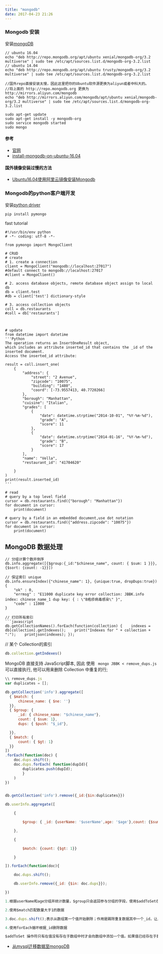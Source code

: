```yaml
---
title: "mongodb"
date: 2017-04-23 21:26
---
```


### Mongodb 安装
安装[mongoDB](https://docs.mongodb.com/manual/installation/)
```
// ubuntu 16.04
echo "deb http://repo.mongodb.org/apt/ubuntu xenial/mongodb-org/3.2 multiverse" | sudo tee /etc/apt/sources.list.d/mongodb-org-3.2.list
// ubuntu 14.04
echo "deb http://repo.mongodb.org/apt/ubuntu trusty/mongodb-org/3.2 multiverse" | sudo tee /etc/apt/sources.list.d/mongodb-org-3.2.list

//国外repo直接安装太慢，因此这里把你的Ubuntu软件源更换为aliyun或者中科大的。
//将上面的 http://repo.mongodb.org 更换为 http://mirrors.aliyun.com/mongodb
echo "deb http://mirrors.aliyun.com/mongodb/apt/ubuntu xenial/mongodb-org/3.2 multiverse" | sudo tee /etc/apt/sources.list.d/mongodb-org-3.2.list

sudo apt-get update
sudo apt-get install -y mongodb-org
sudo service mongodb started
sudo mongo

```

#### 参考
 - [官网](https://docs.mongodb.com/manual/installation/)
 - [install-mongodb-on-ubuntu-16.04](https://www.howtoforge.com/tutorial/install-mongodb-on-ubuntu-16.04/)

#### 国外镜像安装过慢的方法
 - [Ubuntu16.04使用阿里云镜像安装Mongodb](http://www.linuxdiyf.com/linux/26151.html)

### Mongodb的python客户端开发
安装[python driver](https://docs.mongodb.com/getting-started/python/client/)
```
pip install pymongo
```
fast tutorial
```
#!/usr/bin/env python
# -*- coding: utf-8 -*-

from pymongo import MongoClient

# CRUD
# create
# 1. create a connection
client = MongoClient("mongodb://localhost:27017")
#default connect to mongodb://localhost:27017
#client = MongoClient()

# 2. access database objects, remote database object assign to local db
db = client.test
#db = client['test'] dictionary-style

# 3. access collection objects
coll = db.restaurants
#coll = db['restaurants']



# update
from datetime import datetime
'''Python
The operation returns an InsertOneResult object, 
which includes an attribute inserted_id that contains the _id of the inserted document. 
Access the inserted_id attribute:

result = coll.insert_one(
    {
        "address": {
            "street": "2 Avenue",
            "zipcode": "10075",
            "building": "1480",
            "coord": [-73.9557413, 40.7720266]
        },
        "borough": "Manhattan",
        "cuisine": "Italian",
        "grades": [
            {
                "date": datetime.strptime("2014-10-01", "%Y-%m-%d"),
                "grade": "A",
                "score": 11
            },
            {
                "date": datetime.strptime("2014-01-16", "%Y-%m-%d"),
                "grade": "B",
                "score": 17
            }
        ],
        "name": "Vella",
        "restaurant_id": "41704620"

    }
)
print(result.inserted_id)
'''

# read
# query by a top level field
cursor = db.restaurants.find({"borough": "Manhattan"})
for document in cursor:
    print(document)

# query by a field in an embedded document,use dot notation
cursor = db.restaurants.find({"address.zipcode": "10075"})
for document in cursor:
    print(document)
```

## MongoDB 数据处理
```
// 分组计算个数并倒序
db.info.aggregate([{$group:{_id:"$chinese_name", count: { $sum: 1 }}},{$sort: {count: -1}}])

// 保证索引 unique 
db.info.ensureIndex({"chinese_name": 1}, {unique:true, dropDups:true})
{
	"ok" : 0,
	"errmsg" : "E11000 duplicate key error collection: JBBK.info index: chinese_name_1 dup key: { : \"B疱疹病毒感染\" }",
	"code" : 11000
}

// 打印所有索引
```javascript
db.getCollectionNames().forEach(function(collection) {    indexes = db[collection].getIndexes();    print("Indexes for " + collection + ":");    printjson(indexes); });
```

// 某个 Collection的索引
```javascript
db.collection.getIndexes()
```
MongoDB 直接支持 JavaScript脚本, 因此 使用 ` mongo JBBK < remove_dups.js` 可以直接执行, 他可以用来删除 Collection 中重复的行;

```javascript
\\ remove_dups.js
var duplicates = [];

db.getCollection('info').aggregate([  
  { $match: { 
      chinese_name: { $ne: ''}
  }},
  { $group: { 
      _id: { chinese_name: "$chinese_name"},
      count: { $sum: 1},
      dups: { $push: "$_id"}, 

  }}, 
  { $match: { 
      count: { $gt: 1}
  }}
])               
.forEach(function(doc) {
    doc.dups.shift();      
    doc.dups.forEach( function(dupId){ 
        duplicates.push(dupId);
        }
    )    
})


db.getCollection('info').remove({_id:{$in:duplicates}})
```


```javascript
db.userInfo.aggregate([

    {

        $group: { _id: {userName: '$userName',age: '$age'},count: {$sum: 1},dups: {$addToSet: '$_id'}}

    },

    {

        $match: {count: {$gt: 1}}

    }

]).forEach(function(doc){

    doc.dups.shift();

    db.userInfo.remove({_id: {$in: doc.dups}});

})

1.根据userName和age分组并统计数量，$group只会返回参与分组的字段，使用$addToSet在返回结果数组中增加_id字段

2.使用$match匹配数量大于1的数据

3.doc.dups.shift();表示从数组第一个值开始删除；作用是踢除重复数据其中一个_id，让后面的删除语句不会删除所有数据

4.使用forEach循环根据_id删除数据

$addToSet 操作符只有在值没有存在于数组中时才会向数组中添加一个值。如果值已经存在于数组中，$addToSet返回，不会修改数组。
```

 - [从mysql迁移数据至mongoDB](https://my.oschina.net/amoszhou/blog/675766)